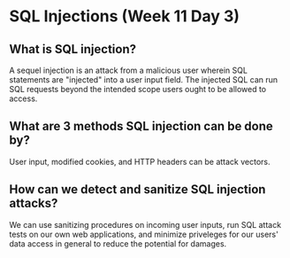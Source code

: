 # SQL Injections (Week 11 Day 3)

## What is SQL injection?

A sequel injection is an attack from a malicious user wherein SQL statements are "injected" into a user input field. The injected SQL can run SQL requests beyond the intended scope users ought to be allowed to access.

## What are 3 methods SQL injection can be done by?

User input, modified cookies, and HTTP headers can be attack vectors.

## How can we detect and sanitize SQL injection attacks?

We can use sanitizing procedures on incoming user inputs, run SQL attack tests on our own web applications, and minimize priveleges for our users' data access in general to reduce the potential for damages.